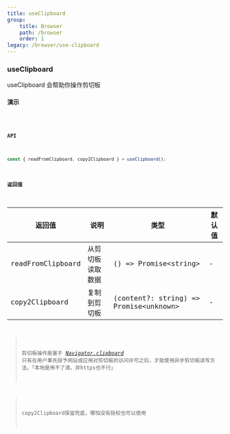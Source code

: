 ```yaml
---
title: useClipboard
group:
    title: Browser
    path: /browser
    order: 1
legacy: /browser/use-clipboard
---
```


### useClipboard

useClipboard 会帮助你操作剪切板

#### 演示

<code src="./Demo.tsx">

#### API

```js
const { readFromClipboard, copy2Clipboard } = useClipboard();
```

#### 返回值

| 返回值            | 说明             | 类型                                                | 默认值 |
| ----------------- | ---------------- | --------------------------------------------------- | ------ |
| readFromClipboard | 从剪切板读取数据 | () => Promise<string\>                     | -      |
| copy2Clipboard    | 复制到剪切板     | (content?: string) => Promise<unknown\> | -      |

> 剪切板操作是基于 *[Navigator.clipboard](https://developer.mozilla.org/en-US/docs/Web/API/Navigator/clipboard)* 只有在用户事先授予网站或应用对剪切板的访问许可之后，才能使用异步剪切板读写方法。「本地是用不了滴，非https也不行」

> copy2Clipboard保留兜底，哪怕没有授权也可以使用